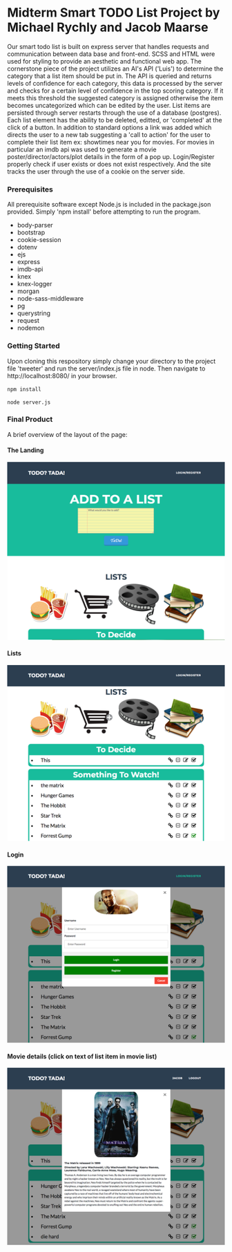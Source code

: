 # Midterm Smart TODO List Project by Michael Rychly and Jacob Maarse

Our smart todo list is built on express server that handles requests and communication between data base and front-end. SCSS and HTML were used for styling to provide an aesthetic and functional web app. The cornerstone piece of the project utilizes an AI's API ('Luis') to determine the category that a list item should be put in. The API is queried and returns levels of confidence for each category, this data is processed by the server and checks for a certain level of confidence in the top scoring category. If it meets this threshold the suggested category is assigned otherwise the item becomes uncategorized which can be edited by the user. List items are persisted through server restarts through the use of a database (postgres). Each list element has the ability to be deleted, editted, or 'completed' at the click of a button. In addition to standard options a link was added which directs the user to a new tab suggesting a 'call to action' for the user to complete their list item ex: showtimes near you for movies. For movies in particular an imdb api was used to generate a movie poster/director/actors/plot details in the form of a pop up. Login/Register properly check if user exists or does not exist respectively. And the site tracks the user through the use of a cookie on the server side.

### Prerequisites

All prerequisite software except Node.js is included in the package.json provided. Simply 'npm install' before attempting to run the program.
- body-parser
- bootstrap
- cookie-session
- dotenv
- ejs
- express
- imdb-api
- knex
- knex-logger
- morgan
- node-sass-middleware
- pg
- querystring
- request
- nodemon

### Getting Started
Upon cloning this respository simply change your directory to the project file 'tweeter' and run the server/index.js file in node. Then navigate to http://localhost:8080/ in your browser.

```
npm install
```
```
node server.js
```
### Final Product

A brief overview of the layout of the page:
#### The Landing
!["Screenshot of the landing view"](https://github.com/michaelrychly/midterm/blob/master/docs/Screen%20Shot%202018-04-07%20at%203.46.46%20PM.png?raw=true)

#### Lists
!["Screenshot of the lists dropped"](https://github.com/michaelrychly/midterm/blob/master/docs/Screen%20Shot%202018-04-07%20at%203.47.04%20PM.png?raw=true)

#### Login
!["Screenshot of the login modal"](https://github.com/michaelrychly/midterm/blob/master/docs/Screen%20Shot%202018-04-07%20at%203.47.17%20PM.png?raw=true)

#### Movie details (click on text of list item in movie list)
!["Screenshot of the movie details modal"](https://github.com/michaelrychly/midterm/blob/master/docs/Screen%20Shot%202018-04-07%20at%203.48.17%20PM.png?raw=true)
